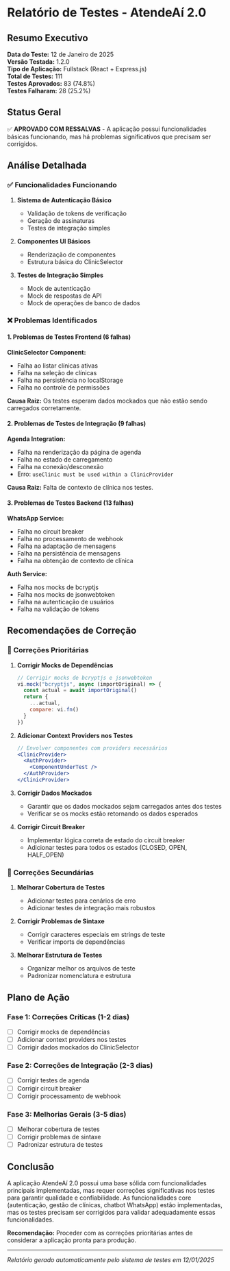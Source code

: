 # Relatório de Testes - AtendeAí 2.0

## Resumo Executivo

**Data do Teste:** 12 de Janeiro de 2025  
**Versão Testada:** 1.2.0  
**Tipo de Aplicação:** Fullstack (React + Express.js)  
**Total de Testes:** 111  
**Testes Aprovados:** 83 (74.8%)  
**Testes Falharam:** 28 (25.2%)  

## Status Geral

✅ **APROVADO COM RESSALVAS** - A aplicação possui funcionalidades básicas funcionando, mas há problemas significativos que precisam ser corrigidos.

## Análise Detalhada

### ✅ Funcionalidades Funcionando

1. **Sistema de Autenticação Básico**
   - Validação de tokens de verificação
   - Geração de assinaturas
   - Testes de integração simples

2. **Componentes UI Básicos**
   - Renderização de componentes
   - Estrutura básica do ClinicSelector

3. **Testes de Integração Simples**
   - Mock de autenticação
   - Mock de respostas de API
   - Mock de operações de banco de dados

### ❌ Problemas Identificados

#### 1. **Problemas de Testes Frontend (6 falhas)**

**ClinicSelector Component:**
- Falha ao listar clínicas ativas
- Falha na seleção de clínicas
- Falha na persistência no localStorage
- Falha no controle de permissões

**Causa Raiz:** Os testes esperam dados mockados que não estão sendo carregados corretamente.

#### 2. **Problemas de Testes de Integração (9 falhas)**

**Agenda Integration:**
- Falha na renderização da página de agenda
- Falha no estado de carregamento
- Falha na conexão/desconexão
- Erro: `useClinic must be used within a ClinicProvider`

**Causa Raiz:** Falta de contexto de clínica nos testes.

#### 3. **Problemas de Testes Backend (13 falhas)**

**WhatsApp Service:**
- Falha no circuit breaker
- Falha no processamento de webhook
- Falha na adaptação de mensagens
- Falha na persistência de mensagens
- Falha na obtenção de contexto de clínica

**Auth Service:**
- Falha nos mocks de bcryptjs
- Falha nos mocks de jsonwebtoken
- Falha na autenticação de usuários
- Falha na validação de tokens

## Recomendações de Correção

### 🔧 Correções Prioritárias

1. **Corrigir Mocks de Dependências**
   ```javascript
   // Corrigir mocks de bcryptjs e jsonwebtoken
   vi.mock("bcryptjs", async (importOriginal) => {
     const actual = await importOriginal()
     return {
       ...actual,
       compare: vi.fn()
     }
   })
   ```

2. **Adicionar Context Providers nos Testes**
   ```jsx
   // Envolver componentes com providers necessários
   <ClinicProvider>
     <AuthProvider>
       <ComponentUnderTest />
     </AuthProvider>
   </ClinicProvider>
   ```

3. **Corrigir Dados Mockados**
   - Garantir que os dados mockados sejam carregados antes dos testes
   - Verificar se os mocks estão retornando os dados esperados

4. **Corrigir Circuit Breaker**
   - Implementar lógica correta de estado do circuit breaker
   - Adicionar testes para todos os estados (CLOSED, OPEN, HALF_OPEN)

### 🔧 Correções Secundárias

1. **Melhorar Cobertura de Testes**
   - Adicionar testes para cenários de erro
   - Adicionar testes de integração mais robustos

2. **Corrigir Problemas de Sintaxe**
   - Corrigir caracteres especiais em strings de teste
   - Verificar imports de dependências

3. **Melhorar Estrutura de Testes**
   - Organizar melhor os arquivos de teste
   - Padronizar nomenclatura e estrutura

## Plano de Ação

### Fase 1: Correções Críticas (1-2 dias)
- [ ] Corrigir mocks de dependências
- [ ] Adicionar context providers nos testes
- [ ] Corrigir dados mockados do ClinicSelector

### Fase 2: Correções de Integração (2-3 dias)
- [ ] Corrigir testes de agenda
- [ ] Corrigir circuit breaker
- [ ] Corrigir processamento de webhook

### Fase 3: Melhorias Gerais (3-5 dias)
- [ ] Melhorar cobertura de testes
- [ ] Corrigir problemas de sintaxe
- [ ] Padronizar estrutura de testes

## Conclusão

A aplicação AtendeAí 2.0 possui uma base sólida com funcionalidades principais implementadas, mas requer correções significativas nos testes para garantir qualidade e confiabilidade. As funcionalidades core (autenticação, gestão de clínicas, chatbot WhatsApp) estão implementadas, mas os testes precisam ser corrigidos para validar adequadamente essas funcionalidades.

**Recomendação:** Proceder com as correções prioritárias antes de considerar a aplicação pronta para produção.

---

*Relatório gerado automaticamente pelo sistema de testes em 12/01/2025*
